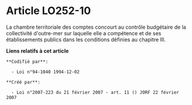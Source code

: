 # Article LO252-10

La chambre territoriale des comptes concourt au contrôle budgétaire de la collectivité d'outre-mer sur laquelle elle a
compétence et de ses établissements publics dans les conditions définies au chapitre III.

**Liens relatifs à cet article**

	**Codifié par**:

	  - Loi n°94-1040 1994-12-02

	**Créé par**:

	  - Loi n°2007-223 du 21 février 2007 - art. 11 () JORF 22 février 2007
